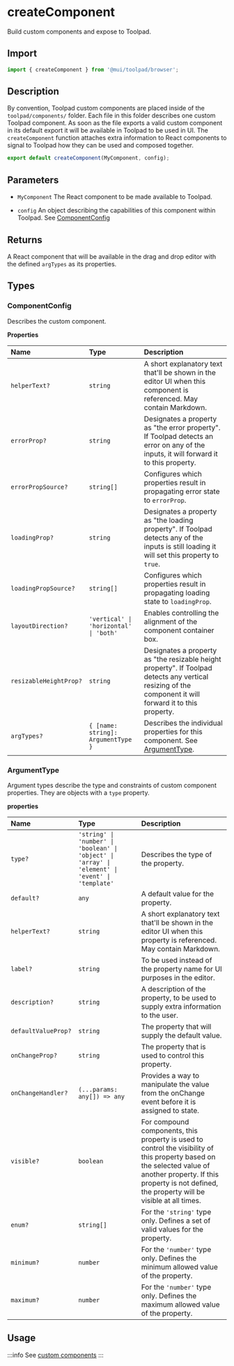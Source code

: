 # createComponent

<p class="description">Build custom components and expose to Toolpad.</p>

## Import

```jsx
import { createComponent } from '@mui/toolpad/browser';
```

## Description

By convention, Toolpad custom components are placed inside of the `toolpad/components/` folder. Each file in this folder describes one custom Toolpad component. As soon as the file exports a valid custom component in its default export it will be available in Toolpad to be used in UI. The `createComponent` function attaches extra information to React components to signal to Toolpad how they can be used and composed together.

```jsx
export default createComponent(MyComponent, config);
```

## Parameters

- `MyComponent` The React component to be made available to Toolpad.

- `config` An object describing the capabilities of this component within Toolpad. See [ComponentConfig](#componentconfig)

## Returns

A React component that will be available in the drag and drop editor with the defined `argTypes` as its properties.

## Types

### ComponentConfig

Describes the custom component.

**Properties**

| Name                   | Type                                   | Description                                                                                                                                              |
| :--------------------- | :------------------------------------- | :------------------------------------------------------------------------------------------------------------------------------------------------------- |
| `helperText?`          | `string`                               | A short explanatory text that'll be shown in the editor UI when this component is referenced. May contain Markdown.                                      |
| `errorProp?`           | `string`                               | Designates a property as "the error property". If Toolpad detects an error on any of the inputs, it will forward it to this property.                    |
| `errorPropSource?`     | `string[]`                             | Configures which properties result in propagating error state to `errorProp`.                                                                            |
| `loadingProp?`         | `string`                               | Designates a property as "the loading property". If Toolpad detects any of the inputs is still loading it will set this property to `true`.              |
| `loadingPropSource?`   | `string[]`                             | Configures which properties result in propagating loading state to `loadingProp`.                                                                        |
| `layoutDirection?`     | `'vertical' \| 'horizontal' \| 'both'` | Enables controlling the alignment of the component container box.                                                                                        |
| `resizableHeightProp?` | `string`                               | Designates a property as "the resizable height property". If Toolpad detects any vertical resizing of the component it will forward it to this property. |
| `argTypes?`            | `{ [name: string]: ArgumentType }`     | Describes the individual properties for this component. See [ArgumentType](#argumenttype).                                                               |

### ArgumentType

Argument types describe the type and constraints of custom component properties. They are objects with a `type` property.

**properties**

| Name                | Type                                                                                             | Description                                                                                                                                                                                                            |
| :------------------ | :----------------------------------------------------------------------------------------------- | :--------------------------------------------------------------------------------------------------------------------------------------------------------------------------------------------------------------------- |
| `type?`             | `'string' \| 'number' \| 'boolean' \| 'object' \| 'array' \| 'element' \| 'event' \| 'template'` | Describes the type of the property.                                                                                                                                                                                    |
| `default?`          | `any`                                                                                            | A default value for the property.                                                                                                                                                                                      |
| `helperText?`       | `string`                                                                                         | A short explanatory text that'll be shown in the editor UI when this property is referenced. May contain Markdown.                                                                                                     |
| `label?`            | `string`                                                                                         | To be used instead of the property name for UI purposes in the editor.                                                                                                                                                 |
| `description?`      | `string`                                                                                         | A description of the property, to be used to supply extra information to the user.                                                                                                                                     |
| `defaultValueProp?` | `string`                                                                                         | The property that will supply the default value.                                                                                                                                                                       |
| `onChangeProp?`     | `string`                                                                                         | The property that is used to control this property.                                                                                                                                                                    |
| `onChangeHandler?`  | `(...params: any[]) => any`                                                                      | Provides a way to manipulate the value from the onChange event before it is assigned to state.                                                                                                                         |
| `visible?`          | `boolean`                                                                                        | For compound components, this property is used to control the visibility of this property based on the selected value of another property. If this property is not defined, the property will be visible at all times. |
| `enum?`             | `string[]`                                                                                       | For the `'string'` type only. Defines a set of valid values for the property.                                                                                                                                          |
| `minimum?`          | `number`                                                                                         | For the `'number'` type only. Defines the minimum allowed value of the property.                                                                                                                                       |
| `maximum?`          | `number`                                                                                         | For the `'number'` type only. Defines the maximum allowed value of the property.                                                                                                                                       |

## Usage

:::info
See [custom components](/toolpad/concepts/custom-components/)
:::

